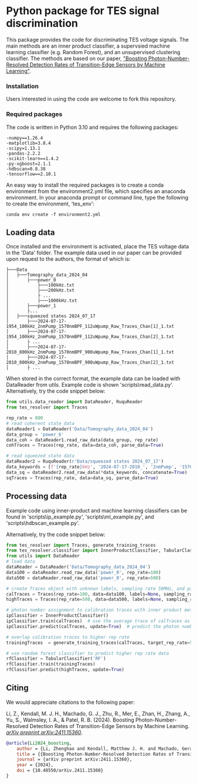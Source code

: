 # Python package for TES signal discrimination

This package provides the code for discriminating TES voltage signals. The main methods are an inner product classifier, 
a supervsied machine learning classifier (e.g. Random Forest), and an unsupervised clustering classifier. The methods are based on our paper, ["Boosting Photon-Number-Resolved Detection Rates of Transition-Edge Sensors by Machine Learning"](https://arxiv.org/abs/2411.15360). 

### Installation
Users interested in using the code are welcome to fork this repository. 

### Required packages 
The code is written in Python 3.10 and requires the following packages:
```text
-numpy==1.26.4
-matplotlib=3.8.4
-scipy=1.13.1
-pandas-2.2.2
-scikit-learn==1.4.2
-py-xgboost=2.1.1
-hdbscan=0.8.38
-tensorflow==2.10.1
```

An easy way to install the required packages is to create a conda environment from the environment2.yml file, which 
specifies an anaconda environment. In your anaconda prompt or command line, type the following to create the 
environment, 'tes_env': 
```commandline
conda env create -f environment2.yml 
```

## Loading data
Once installed and the environment is activated, place the TES voltage data in the 'Data' folder. The example data used in 
our paper can be provided upon request to the authors, the format of which is: 
```commandline
├───Data
│   ├───Tomography_data_2024_04
│       ├───power_0
│           ├───100kHz.txt
│           ├───200kHz.txt
│           ├ ...
│           ├───1000kHz.txt
│       ├───power_1
│       ├...
│   ├───squeezed states 2024_07_17
│       ├───2024-07-17-1954_100kHz_2nmPump_1570nmBPF_112uWpump_Raw_Traces_Chan[1]_1.txt
│       ├───2024-07-17-1954_100kHz_2nmPump_1570nmBPF_112uWpump_Raw_Traces_Chan[2]_1.txt
│       ├ ...
│       ├───2024-07-17-2010_800kHz_2nmPump_1570nmBPF_900uWpump_Raw_Traces_Chan[1]_1.txt
│       ├───2024-07-17-2010_800kHz_2nmPump_1570nmBPF_900uWpump_Raw_Traces_Chan[2]_1.txt
│       ├ ...
```

When stored in the correct format, the example data can be loaded with DataReader from utils. Example code is shown 
'scripts\read_data.py'. Alternatively, try the code snippet below: 
```python
from utils.data_reader import DataReader, RuquReader
from tes_resolver import Traces

rep_rate = 800
# read coherent state data
dataReader1 = DataReader('Data/Tomography_data_2024_04')
data_group = 'power_6'
data_coh = dataReader1.read_raw_data(data_group, rep_rate)
cohTraces = Traces(rep_rate, data=data_coh, parse_data=True)

# read squeezed state data
dataReader2 = RuquReader(r'Data/squeezed states 2024_07_17')
data_keywords = [f'{rep_rate}kHz', '2024-07-17-2010_', '2nmPump', '1570nmBPF', 'Chan[1]']
data_sq = dataReader2.read_raw_data(*data_keywords, concatenate=True)
sqTraces = Traces(rep_rate, data=data_sq, parse_data=True)

```

## Processing data
Example code using inner-product and machine learning classifiers can be found in 'scripts\ip_example.py', 
'scripts\ml_example.py', and 'scripts\hdbscan_example.py'.

Alternatively, try the code snippet below: 
```python
from tes_resolver import Traces, generate_training_traces
from tes_resolver.classifier import InnerProductClassifier, TabularClassifier
from utils import DataReader
# load data 
dataReader = DataReader('Data/Tomography_data_2024_04')
data100 = dataReader.read_raw_data('power_0', rep_rate=100)
data500 = dataReader.read_raw_data('power_0', rep_rate=500)

# create Traces object with unknown labels, sampling rate 50MHz, and parse data such that each row of the data is a voltage trace. 
calTraces = Traces(rep_rate=100, data=data100, labels=None, sampling_rate=5e4, parse_data=True)  # calibration traces
highTraces = Traces(rep_rate=500, data=data500, labels=None, sampling_rate=5e4, parse_data=True)  # high rep-rate traces

# photon number assignment to calibration traces with inner product method
ipClassifier = InnerProductClassifier()
ipClassifier.train(calTraces)  # use the average trace of calTraces as reference trace in inner product
ipClassifier.predict(calTraces, update=True)  # predict the photon number and update the labels attributes of calTraces

# overlap calibration traces to higher rep rate
trainingTraces  = generate_training_traces(calTraces, target_rep_rate=500)

# use random forest classifier to predict higher rep rate data 
rfClassifier = TabularClassifier('RF')
rfClassifier.train(trainingTraces)
rfClassifier.predict(highTraces, update=True)
```
## Citing
We would appreciate citations to the following paper: 

Li, Z., Kendall, M. J. H., Machado, G. J., Zhu, R., Mer, E., Zhan, H., Zhang, A., Yu, S., Walmsley, I. A., & Patel, R. B. (2024). Boosting Photon-Number-Resolved Detection Rates of Transition-Edge Sensors by Machine Learning. [_arXiv preprint arXiv:2411.15360_](https://arxiv.org/abs/2411.15360).

```bibtex
@article{Li2024_boosting,
	author = {Li, Zhenghao and Kendall, Matthew J. H. and Machado, Gerard J. and Zhu, Ruidi and Mer, Ewan and Zhan, Hao and Zhang, Aonan and Yu, Shang and Walmsley, Ian A. and Patel, Raj B.},
	title = {{Boosting Photon-Number-Resolved Detection Rates of Transition-Edge Sensors by Machine Learning}},
	journal = {arXiv preprint arXiv:2411.15360},
	year = {2024},
	doi = {10.48550/arXiv.2411.15360}
}
```
